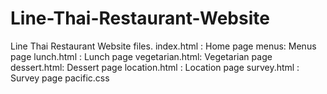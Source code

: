 # Line-Thai-Restaurant-Website
Line Thai Restaurant Website files.
index.html : Home page
menus: Menus page
lunch.html : Lunch page
vegetarian.html: Vegetarian page
dessert.html: Dessert page
location.html : Location page
survey.html : Survey page
pacific.css
